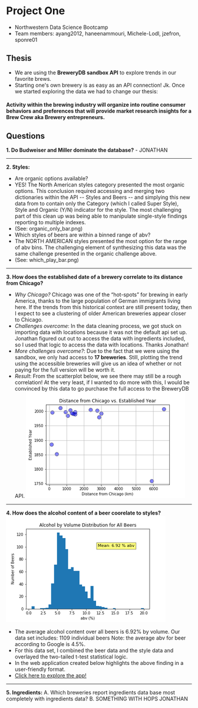 # Project One
- Northwestern Data Science Bootcamp
- Team members: ayang2012, haneenammouri, Michele-Lodl, jzefron, sponre01

## Thesis
- We are using the __BreweryDB sandbox API__ to explore trends in our favorite brews.
- Starting one's own brewery is as easy as an API connection! Jk. Once we started exploring the data we had to change our thesis: 
#### Activity within the brewing industry will organize into routine consumer behaviors and preferences that will provide market research insights for a Brew Crew aka Brewery entrepreneurs. 

## Questions
__1. Do Budweiser and Miller dominate the database?__
       - JONATHAN 
***     
__2. Styles:__ 
- Are organic options available?  
- YES! The North American styles category presented the most organic options. This conclusion required accessing and merging two dictionaries within the API -- Styles and Beers -- and simplying this new data from to contain only the Category (which I called Super Style), Style and Organic (Y/N) indicator for the style. The most challenging part of this clean up was being able to manipulate single-style findings reporting to multiple indexes.  
- (See: organic_only_bar.png)  
- Which styles of beers are within a binned range of abv?  
- The NORTH AMERICAN styles presented the most option for the range of abv bins. The challenging element of synthesizing this data was the same challenge presented in the organic challenge above.  
- (See: which_play_bar.png)
***
__3. How does the established date of a brewery correlate to its distance from Chicago?__
- _Why Chicago?_ Chicago was one of the “hot-spots” for brewing in early America, thanks to the large population of German immigrants living here. If the trends from this historical context are still present today, then I expect to see a clustering of older American breweries appear closer to Chicago. 
- _Challenges overcome_: In the data cleaning process, we got stuck on importing data with locations because it was not the default api set up. Jonathan figured out out to access the data with ingredients included, so I used that logic to access the data with locations. Thanks Jonathan! 
- _More challenges overcome?_: Due to the fact that we were using the sandbox, we only had access to __17 breweries__. Still, plotting the trend using the accessible breweries will give us an idea of whether or not paying for the full version will be worth it. 
- _Result_: From the scatterplot below, we see there may still be a rough correlation! At the very least, if I wanted to do more with this, I would be convinced by this data to go purchase the full access to the BreweryDB API.
           ![alt text](https://github.com/sponre01/project-one/blob/master/Images/Distance%20from%20Chicago%20vs.%20Established%20Year.png "Distance from Chicago vs. Established Year")
***
__4. How does the alcohol content of a beer coorelate to styles?__
           ![alt text](https://github.com/sponre01/project-one/blob/master/Images/Alcohol%20by%20Volume%20Distribution%20for%20All%20Beers.png "ABV distribution for all beers")
- The average alcohol content over all beers is 6.92% by volume. Our data set includes: 1109 individual beers Note: the average abv for beer according to Google is 4.5%. 
- For this data set, I combined the beer data and the style data and overlayed the two-tailed t-test statistical logic. 
- In the web application created below highlights the above finding in a user-friendly format. 
- [Click here to explore the app!](http://beer-styles.us-east-2.elasticbeanstalk.com/) 
***
__5. Ingredients:__ 
   A. Which breweries report ingredients data base most completely with ingredients data?
   B. SOMETHING WITH HOPS
     JONATHAN
